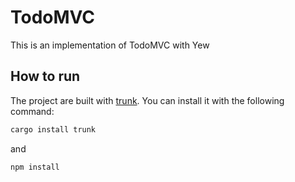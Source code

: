 # TodoMVC

This is an implementation of TodoMVC with Yew

## How to run
The project are built with [trunk](https://github.com/thedodd/trunk). You can install it with the following command:
```sh
cargo install trunk
```
and
```
npm install
```
